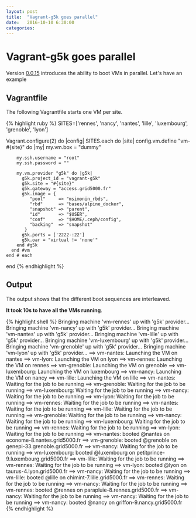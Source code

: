 ```yaml
---
layout: post
title:  "Vagrant-g5k goes parallel"
date:   2016-10-10 6:30:00
categories:
---
```


# Vagrant-g5k goes parallel

Version [0.0.15](https://github.com/msimonin/vagrant-g5k/tree/0.0.15) introduces the ability to boot VMs in parallel. Let's have an example

## Vagrantfile

The following Vagrantfile starts one VM per site.

{% highlight ruby %}
SITES=['rennes', 'nancy', 'nantes', 'lille', 'luxembourg', 'grenoble', 'lyon']

Vagrant.configure(2) do |config|
    SITES.each do |site|
      config.vm.define "vm-#{site}" do |my|
        my.vm.box = "dummy"

        my.ssh.username = "root"
        my.ssh.password = ""

        my.vm.provider "g5k" do |g5k|
          g5k.project_id = "vagrant-g5k"
          g5k.site = "#{site}"
          g5k.gateway = "access.grid5000.fr"
          g5k.image = {
             "pool"     => "msimonin_rbds",
             "rbd"      => "bases/alpine_docker",
             "snapshot" => "parent",
             "id"       => "$USER",
             "conf"     => "$HOME/.ceph/config",
             "backing"  => "snapshot"
           }
          g5k.ports = ['2222-:22']
          g5k.oar = "virtual != 'none'"
        end #g5k
      end #vm
    end # each

end
{% endhighlight %}

## Output

The output shows that the different boot sequences are interleaved.

**It took 10s to have all the VMs running**.

{% highlight shell %}
Bringing machine 'vm-rennes' up with 'g5k' provider...
Bringing machine 'vm-nancy' up with 'g5k' provider...
Bringing machine 'vm-nantes' up with 'g5k' provider...
Bringing machine 'vm-lille' up with 'g5k' provider...
Bringing machine 'vm-luxembourg' up with 'g5k' provider...
Bringing machine 'vm-grenoble' up with 'g5k' provider...
Bringing machine 'vm-lyon' up with 'g5k' provider...
==> vm-nantes: Launching the VM on nantes
==> vm-lyon: Launching the VM on lyon
==> vm-rennes: Launching the VM on rennes
==> vm-grenoble: Launching the VM on grenoble
==> vm-luxembourg: Launching the VM on luxembourg
==> vm-nancy: Launching the VM on nancy
==> vm-lille: Launching the VM on lille
==> vm-nantes: Waiting for the job to be running
==> vm-grenoble: Waiting for the job to be running
==> vm-luxembourg: Waiting for the job to be running
==> vm-nancy: Waiting for the job to be running
==> vm-lyon: Waiting for the job to be running
==> vm-rennes: Waiting for the job to be running
==> vm-nantes: Waiting for the job to be running
==> vm-lille: Waiting for the job to be running
==> vm-grenoble: Waiting for the job to be running
==> vm-nancy: Waiting for the job to be running
==> vm-luxembourg: Waiting for the job to be running
==> vm-rennes: Waiting for the job to be running
==> vm-lyon: Waiting for the job to be running
==> vm-nantes: booted @nantes on econome-8.nantes.grid5000.fr
==> vm-grenoble: booted @grenoble on genepi-33.grenoble.grid5000.fr
==> vm-nancy: Waiting for the job to be running
==> vm-luxembourg: booted @luxembourg on petitprince-9.luxembourg.grid5000.fr
==> vm-lille: Waiting for the job to be running
==> vm-rennes: Waiting for the job to be running
==> vm-lyon: booted @lyon on taurus-4.lyon.grid5000.fr
==> vm-nancy: Waiting for the job to be running
==> vm-lille: booted @lille on chimint-7.lille.grid5000.fr
==> vm-rennes: Waiting for the job to be running
==> vm-nancy: Waiting for the job to be running
==> vm-rennes: booted @rennes on parapluie-8.rennes.grid5000.fr
==> vm-nancy: Waiting for the job to be running
==> vm-nancy: Waiting for the job to be running
==> vm-nancy: booted @nancy on griffon-9.nancy.grid5000.fr
{% endhighlight %}
